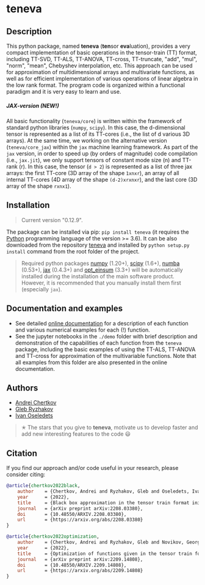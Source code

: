 # teneva


## Description

This python package, named **teneva** (**ten**sor **eva**luation), provides a very compact implementation of basic operations in the tensor-train (TT) format, including TT-SVD, TT-ALS, TT-ANOVA, TT-cross, TT-truncate, "add", "mul", "norm", "mean", Chebyshev interpolation, etc. This approach can be used for approximation of multidimensional arrays and multivariate functions, as well as for efficient implementation of various operations of linear algebra in the low rank format. The program code is organized within a functional paradigm and it is very easy to learn and use.

##### JAX-version (NEW!)

All basic functionality (`teneva/core`) is written within the framework of standard python libraries (`numpy`, `scipy`). In this case, the d-dimensional tensor is represented as a list of its TT-cores (i.e., the list of d various 3D arrays). At the same time, we working on the alternative version (`teneva/core_jax`) within the `jax` machine learning framework. As part of the `jax` version, in order to speed up (by orders of magnitude) code compilation (i.e., `jax.jit`), we only support tensors of constant mode size (n) and TT-rank (r). In this case, the tensor (`d > 2`) is represented as a list of three jax arrays: the first TT-core (3D array of the shape `1xnxr`), an array of all internal TT-cores (4D array of the shape `(d-2)xrxnxr`), and the last core (3D array of the shape `rxnx1`).


## Installation

> Current version "0.12.9".

The package can be installed via pip: `pip install teneva` (it requires the [Python](https://www.python.org) programming language of the version >= 3.6). It can be also downloaded from the repository [teneva](https://github.com/AndreiChertkov/teneva) and installed by `python setup.py install` command from the root folder of the project.

> Required python packages [numpy](https://numpy.org) (1.20+), [scipy](https://www.scipy.org) (1.6+), [numba](https://github.com/numba/numba) (0.53+), [jax](https://github.com/google/jax) (0.4.3+) and [opt_einsum](https://github.com/dgasmith/opt_einsum) (3.3+) will be automatically installed during the installation of the main software product. However, it is recommended that you manually install them first (especially `jax`).


## Documentation and examples

- See detailed [online documentation](https://teneva.readthedocs.io) for a description of each function and various numerical examples for each (!) function.
- See the jupyter notebooks in the `./demo` folder with brief description and demonstration of the capabilities of each function from the `teneva` package, including the basic examples of using the TT-ALS, TT-ANOVA and TT-cross for approximation of the multivariable functions. Note that all examples from this folder are also presented in the online documentation.


## Authors

- [Andrei Chertkov](https://github.com/AndreiChertkov)
- [Gleb Ryzhakov](https://github.com/G-Ryzhakov)
- [Ivan Oseledets](https://github.com/oseledets)

> ✭ The stars that you give to **teneva**, motivate us to develop faster and add new interesting features to the code 😃


## Citation

If you find our approach and/or code useful in your research, please consider citing:

```bibtex
@article{chertkov2022black,
    author    = {Chertkov, Andrei and Ryzhakov, Gleb and Oseledets, Ivan},
    year      = {2022},
    title     = {Black box approximation in the tensor train format initialized by ANOVA decomposition},
    journal   = {arXiv preprint arXiv:2208.03380},
    doi       = {10.48550/ARXIV.2208.03380},
    url       = {https://arxiv.org/abs/2208.03380}
}
```

```bibtex
@article{chertkov2022optimization,
    author    = {Chertkov, Andrei and Ryzhakov, Gleb and Novikov, Georgii and Oseledets, Ivan},
    year      = {2022},
    title     = {Optimization of functions given in the tensor train format},
    journal   = {arXiv preprint arXiv:2209.14808},
    doi       = {10.48550/ARXIV.2209.14808},
    url       = {https://arxiv.org/abs/2209.14808}
}
```
